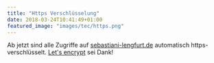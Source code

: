 ```yaml
---
title: "Https Verschlüsselung"
date: 2018-03-24T10:41:49+01:00
featured_image: "images/tec/https.png"
---
```


Ab jetzt sind alle Zugriffe auf [sebastiani-lengfurt.de](https://sebastiani-lengfurt.de) automatisch https-verschlüsselt.
[Let's encrypt](https://letsencrypt.org/) sei Dank!